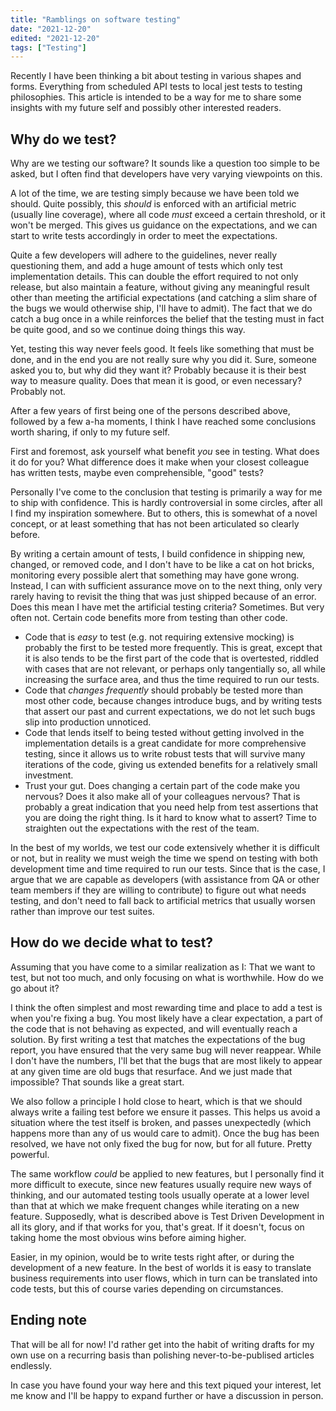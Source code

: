 ```yaml
---
title: "Ramblings on software testing"
date: "2021-12-20"
edited: "2021-12-20"
tags: ["Testing"]
---
```


Recently I have been thinking a bit about testing in various shapes and forms. Everything from scheduled API tests to local jest tests to testing philosophies. This article is intended to be a way for me to share some insights with my future self and possibly other interested readers.

## Why do we test?

Why are we testing our software? It sounds like a question too simple to be asked, but I often find that developers have very varying viewpoints on this.

A lot of the time, we are testing simply because we have been told we should. Quite possibly, this _should_ is enforced with an artificial metric (usually line coverage), where all code _must_ exceed a certain threshold, or it won't be merged. This gives us guidance on the expectations, and we can start to write tests accordingly in order to meet the expectations.

Quite a few developers will adhere to the guidelines, never really questioning them, and add a huge amount of tests which only test implementation details. This can double the effort required to not only release, but also maintain a feature, without giving any meaningful result other than meeting the artificial expectations (and catching a slim share of the bugs we would otherwise ship, I'll have to admit). The fact that we do catch a bug once in a while reinforces the belief that the testing must in fact be quite good, and so we continue doing things this way.

Yet, testing this way never feels good. It feels like something that must be done, and in the end you are not really sure why you did it. Sure, someone asked you to, but why did they want it? Probably because it is their best way to measure quality. Does that mean it is good, or even necessary? Probably not.

After a few years of first being one of the persons described above, followed by a few a-ha moments, I think I have reached some conclusions worth sharing, if only to my future self.

First and foremost, ask yourself what benefit _you_ see in testing. What does it do for you? What difference does it make when your closest colleague has written tests, maybe even comprehensible, "good" tests?

Personally I've come to the conclusion that testing is primarily a way for me to ship with confidence. This is hardly controversial in some circles, after all I find my inspiration somewhere. But to others, this is somewhat of a novel concept, or at least something that has not been articulated so clearly before.

By writing a certain amount of tests, I build confidence in shipping new, changed, or removed code, and I don't have to be like a cat on hot bricks, monitoring every possible alert that something may have gone wrong. Instead, I can with sufficient assurance move on to the next thing, only very rarely having to revisit the thing that was just shipped because of an error. Does this mean I have met the artificial testing criteria? Sometimes. But very often not. Certain code benefits more from testing than other code.

- Code that is _easy_ to test (e.g. not requiring extensive mocking) is probably the first to be tested more frequently. This is great, except that it is also tends to be the first part of the code that is overtested, riddled with cases that are not relevant, or perhaps only tangentially so, all while increasing the surface area, and thus the time required to run our tests.
- Code that _changes frequently_ should probably be tested more than most other code, because changes introduce bugs, and by writing tests that assert our past and current expectations, we do not let such bugs slip into production unnoticed.
- Code that lends itself to being tested without getting involved in the implementation details is a great candidate for more comprehensive testing, since it allows us to write robust tests that will survive many iterations of the code, giving us extended benefits for a relatively small investment.
- Trust your gut. Does changing a certain part of the code make you nervous? Does it also make all of your colleagues nervous? That is probably a great indication that you need help from test assertions that you are doing the right thing. Is it hard to know what to assert? Time to straighten out the expectations with the rest of the team.

In the best of my worlds, we test our code extensively whether it is difficult or not, but in reality we must weigh the time we spend on testing with both development time and time required to run our tests. Since that is the case, I argue that we are capable as developers (with assistance from QA or other team members if they are willing to contribute) to figure out what needs testing, and don't need to fall back to artificial metrics that usually worsen rather than improve our test suites.

## How do we decide what to test?

Assuming that you have come to a similar realization as I: That we want to test, but not too much, and only focusing on what is worthwhile. How do we go about it?

I think the often simplest and most rewarding time and place to add a test is when you're fixing a bug. You most likely have a clear expectation, a part of the code that is not behaving as expected, and will eventually reach a solution. By first writing a test that matches the expectations of the bug report, you have ensured that the very same bug will never reappear. While I don't have the numbers, I'll bet that the bugs that are most likely to appear at any given time are old bugs that resurface. And we just made that impossible? That sounds like a great start.

We also follow a principle I hold close to heart, which is that we should always write a failing test before we ensure it passes. This helps us avoid a situation where the test itself is broken, and passes unexpectedly (which happens more than any of us would care to admit). Once the bug has been resolved, we have not only fixed the bug for now, but for all future. Pretty powerful.

The same workflow _could_ be applied to new features, but I personally find it more difficult to execute, since new features usually require new ways of thinking, and our automated testing tools usually operate at a lower level than that at which we make frequent changes while iterating on a new feature. Supposedly, what is described above is Test Driven Development in all its glory, and if that works for you, that's great. If it doesn't, focus on taking home the most obvious wins before aiming higher.

Easier, in my opinion, would be to write tests right after, or during the development of a new feature. In the best of worlds it is easy to translate business requirements into user flows, which in turn can be translated into code tests, but this of course varies depending on circumstances.

## Ending note

That will be all for now! I'd rather get into the habit of writing drafts for my own use on a recurring basis than polishing never-to-be-publised articles endlessly.

In case you have found your way here and this text piqued your interest, let me know and I'll be happy to expand further or have a discussion in person.
